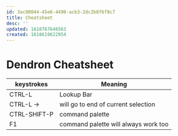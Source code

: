 ```yaml
---
id: 3ac80044-45e6-4490-acb3-2dc2b8f6f8c7
title: Cheatsheet
desc: ''
updated: 1618767646563
created: 1618619622954
---
```


# Dendron Cheatsheet

| keystrokes   | Meaning                              |
| ------------ | ------------------------------------ |
| CTRL-L       | Lookup Bar                           |
| CTRL-L ->    | will go to end of current selection  |
| CTRL-SHIFT-P | command palette                      |
| F1           | command palette will always work too |
